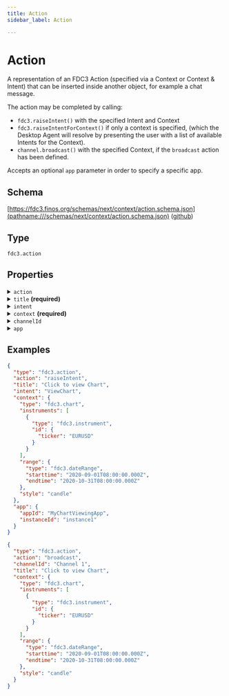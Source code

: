 ```yaml
---
title: Action
sidebar_label: Action

---
```


# Action

A representation of an FDC3 Action (specified via a Context or Context & Intent) that can be inserted inside another object, for example a chat message.

The action may be completed by calling:
- `fdc3.raiseIntent()` with the specified Intent and Context
- `fdc3.raiseIntentForContext()` if only a context is specified, (which the Desktop Agent will resolve by presenting the user with a list of available Intents for the Context).
- `channel.broadcast()` with the specified Context, if the `broadcast` action has been defined.

Accepts an optional `app` parameter in order to specify a specific app.

## Schema

[https://fdc3.finos.org/schemas/next/context/action.schema.json](pathname:///schemas/next/context/action.schema.json) ([github](https://github.com/finos/FDC3/tree/main/packages/fdc3-context/schemas/context/action.schema.json))

## Type

`fdc3.action`

## Properties

<details>
  <summary><code>action</code></summary>

**type**: `string` with values:
- `broadcast`,
- `raiseIntent`

The **action** field indicates the type of action:
- **raiseIntent** :  If no action or `raiseIntent` is specified, then `fdc3.raiseIntent` or `fdc3.raiseIntentForContext` will be called with the specified context (and intent if given).
- **broadcast** : If `broadcast` and a `channelId` are specified then `fdc3.getOrCreateChannel(channelId)` is called to retrieve the channel and broadcast the context to it with `channel.broadcast(context)`. If no `channelId` has been specified, the context should be broadcast to the current channel (`fdc3.broadcast()`)

</details>

<details>
  <summary><code>title</code> <strong>(required)</strong></summary>

**type**: `string`

A human readable display name for the action

</details>

<details>
  <summary><code>intent</code></summary>

**type**: `string`

Optional Intent to raise to perform the actions. Should reference an intent type name, such as those defined in the FDC3 Standard. If intent is not set then `fdc3.raiseIntentForContext` should be used to perform the action as this will usually allow the user to choose the intent to raise.

</details>

<details>
  <summary><code>context</code> <strong>(required)</strong></summary>

**type**: [Context](/docs/next/context/spec#the-context-interface)


A context object with which the action will be performed

</details>

<details>
  <summary><code>channelId</code></summary>

**type**: `string`

Optional channel on which to broadcast the context. The `channelId` property is ignored unless the `action` is broadcast.

</details>

<details>
  <summary><code>app</code></summary>

**type**: api/AppIdentifier

An optional target application identifier that should perform the action. The `app` property is ignored unless the action is raiseIntent.

</details>

## Examples

```json
{
  "type": "fdc3.action",
  "action": "raiseIntent",
  "title": "Click to view Chart",
  "intent": "ViewChart",
  "context": {
    "type": "fdc3.chart",
    "instruments": [
      {
        "type": "fdc3.instrument",
        "id": {
          "ticker": "EURUSD"
        }
      }
    ],
    "range": {
      "type": "fdc3.dateRange",
      "starttime": "2020-09-01T08:00:00.000Z",
      "endtime": "2020-10-31T08:00:00.000Z"
    },
    "style": "candle"
  },
  "app": {
    "appId": "MyChartViewingApp",
    "instanceId": "instance1"
  }
}
```

```json
{
  "type": "fdc3.action",
  "action": "broadcast",
  "channelId": "Channel 1",
  "title": "Click to view Chart",
  "context": {
    "type": "fdc3.chart",
    "instruments": [
      {
        "type": "fdc3.instrument",
        "id": {
          "ticker": "EURUSD"
        }
      }
    ],
    "range": {
      "type": "fdc3.dateRange",
      "starttime": "2020-09-01T08:00:00.000Z",
      "endtime": "2020-10-31T08:00:00.000Z"
    },
    "style": "candle"
  }
}
```

